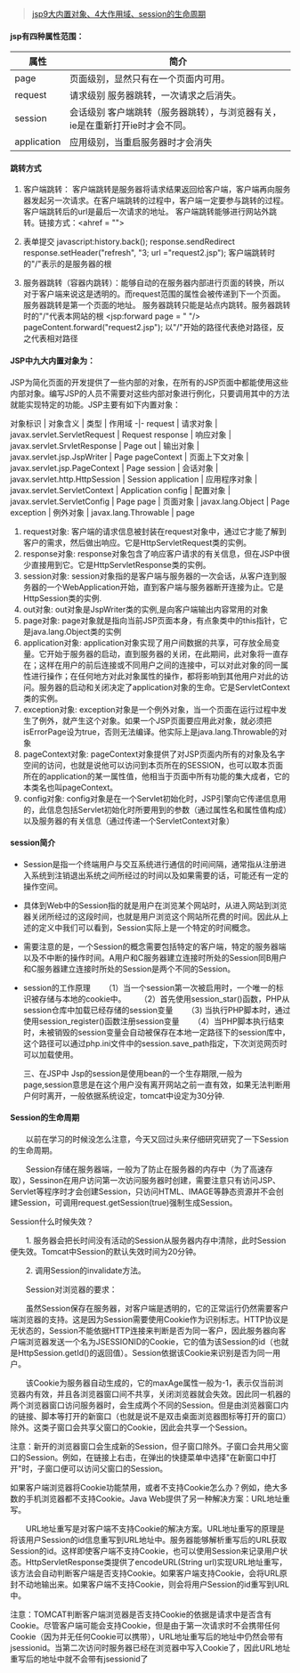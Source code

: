 >[jsp9大内置对象、4大作用域、session的生命周期](https://blog.csdn.net/CSDNgaoqingrui/article/details/48495121?utm_source=blogxgwz0)

#### jsp有四种属性范围：

属性 | 简介
-|-
page | 页面级别，显然只有在一个页面内可用。
request | 请求级别 服务器跳转，一次请求之后消失。
session | 会话级别 客户端跳转（服务器跳转），与浏览器有关，ie是在重新打开ie时才会不同。
application | 应用级别，当重启服务器时才会消失


#### 跳转方式
   1. 客户端跳转： 客户端跳转是服务器将请求结果返回给客户端，客户端再向服务器发起另一次请求。在客户端跳转的过程中，客户端一定要参与跳转的过程。客户端跳转后的url是最后一次请求的地址。
      客户端跳转能够进行网站外跳转。链接方式：<ahref = ""> </a>

   2. 表单提交
      <meta http-equiv = "refresh" content = "3; url =2.jsp">
      javascript:history.back();
      response.sendRedirect
      response.setHeader("refresh", "3; url ="request2.jsp");
      客户端跳转时的"/"表示的是服务器的根

   3. 服务器跳转（容器内跳转）：能够自动的在服务器内部进行页面的转换，所以对于客户端来说这是透明的。而request范围的属性会被传递到下一个页面。服务器跳转是第一个页面的地址。
      服务器跳转只能是站点内跳转。服务器跳转时的"/"代表本网站的根
      <jsp:forward page = " "/>
      pageContent.forward("request2.jsp");
      以"/"开始的路径代表绝对路径，反之代表相对路径


#### JSP中九大内置对象为：
JSP为简化页面的开发提供了一些内部的对象，在所有的JSP页面中都能使用这些内部对象。编写JSP的人员不需要对这些内部对象进行例化，只要调用其中的方法就能实现特定的功能。JSP主要有如下内置对象：

对象标识     | 对象含义 | 类型 | 作用域
-|-
request     | 请求对象      | javax.servlet.ServletRequest   | Request
response    | 响应对象      | javax.servlet.SrvletResponse   | Page
out         | 输出对象      | javax.servlet.jsp.JspWriter    | Page
pageContext | 页面上下文对象 | javax.servlet.jsp.PageContext  | Page
session     | 会话对象      | javax.servlet.http.HttpSession | Session
application | 应用程序对象  | javax.servlet.ServletContext    | Application
config      | 配置对象      | javax.servlet.ServletConfig    | Page
page        | 页面对象      | javax.lang.Object              | Page
exception   | 例外对象      | javax.lang.Throwable           | page

1. request对象:
客户端的请求信息被封装在request对象中，通过它才能了解到客户的需求，然后做出响应。它是HttpServletRequest类的实例。
2. response对象:
response对象包含了响应客户请求的有关信息，但在JSP中很少直接用到它。它是HttpServletResponse类的实例。
3. session对象:
session对象指的是客户端与服务器的一次会话，从客户连到服务器的一个WebApplication开始，直到客户端与服务器断开连接为止。它是HttpSession类的实例.
4. out对象:
out对象是JspWriter类的实例,是向客户端输出内容常用的对象
5. page对象:
page对象就是指向当前JSP页面本身，有点象类中的this指针，它是java.lang.Object类的实例
6. application对象:
application对象实现了用户间数据的共享，可存放全局变量。它开始于服务器的启动，直到服务器的关闭，在此期间，此对象将一直存在；这样在用户的前后连接或不同用户之间的连接中，可以对此对象的同一属性进行操作；在任何地方对此对象属性的操作，都将影响到其他用户对此的访问。服务器的启动和关闭决定了application对象的生命。它是ServletContext类的实例。
7. exception对象:
exception对象是一个例外对象，当一个页面在运行过程中发生了例外，就产生这个对象。如果一个JSP页面要应用此对象，就必须把isErrorPage设为true，否则无法编译。他实际上是java.lang.Throwable的对象
8. pageContext对象:
pageContext对象提供了对JSP页面内所有的对象及名字空间的访问，也就是说他可以访问到本页所在的SESSION，也可以取本页面所在的application的某一属性值，他相当于页面中所有功能的集大成者，它的本类名也叫pageContext。
9. config对象:
config对象是在一个Servlet初始化时，JSP引擎向它传递信息用的，此信息包括Servlet初始化时所要用到的参数（通过属性名和属性值构成）以及服务器的有关信息（通过传递一个ServletContext对象）


#### session简介
- Session是指一个终端用户与交互系统进行通信的时间间隔，通常指从注册进入系统到注销退出系统之间所经过的时间以及如果需要的话，可能还有一定的操作空间。
- 具体到Web中的Session指的就是用户在浏览某个网站时，从进入网站到浏览器关闭所经过的这段时间，也就是用户浏览这个网站所花费的时间。因此从上述的定义中我们可以看到，Session实际上是一个特定的时间概念。
- 需要注意的是，一个Session的概念需要包括特定的客户端，特定的服务器端以及不中断的操作时间。A用户和C服务器建立连接时所处的Session同B用户和C服务器建立连接时所处的Session是两个不同的Session。
- session的工作原理
 　　（1）当一个session第一次被启用时，一个唯一的标识被存储与本地的cookie中。
 　　（2）首先使用session_star()函数，PHP从session仓库中加载已经存储的session变量
 　　（3) 当执行PHP脚本时，通过使用session_register()函数注册session变量
 　　（4）当PHP脚本执行结束时，未被销毁的session变量会自动被保存在本地一定路径下的session库中，这个路径可以通过php.ini文件中的session.save_path指定，下次浏览网页时可以加载使用。

   三、在JSP中
Jsp的session是使用bean的一个生存期限,一般为page,session意思是在这个用户没有离开网站之前一直有效，如果无法判断用户何时离开，一般依据系统设定，tomcat中设定为30分钟.


#### Session的生命周期
　　以前在学习的时候没怎么注意，今天又回过头来仔细研究研究了一下Session的生命周期。

　　Session存储在服务器端，一般为了防止在服务器的内存中（为了高速存取），Sessinon在用户访问第一次访问服务器时创建，需要注意只有访问JSP、Servlet等程序时才会创建Session，只访问HTML、IMAGE等静态资源并不会创建Session，可调用request.getSession(true)强制生成Session。

Session什么时候失效？

　　1. 服务器会把长时间没有活动的Session从服务器内存中清除，此时Session便失效。Tomcat中Session的默认失效时间为20分钟。

　　2. 调用Session的invalidate方法。

　　Session对浏览器的要求：

　　虽然Session保存在服务器，对客户端是透明的，它的正常运行仍然需要客户端浏览器的支持。这是因为Session需要使用Cookie作为识别标志。HTTP协议是无状态的，Session不能依据HTTP连接来判断是否为同一客户，因此服务器向客户端浏览器发送一个名为JSESSIONID的Cookie，它的值为该Session的id（也就是HttpSession.getId()的返回值）。Session依据该Cookie来识别是否为同一用户。



　　该Cookie为服务器自动生成的，它的maxAge属性一般为-1，表示仅当前浏览器内有效，并且各浏览器窗口间不共享，关闭浏览器就会失效。因此同一机器的两个浏览器窗口访问服务器时，会生成两个不同的Session。但是由浏览器窗口内的链接、脚本等打开的新窗口（也就是说不是双击桌面浏览器图标等打开的窗口）除外。这类子窗口会共享父窗口的Cookie，因此会共享一个Session。



注意：新开的浏览器窗口会生成新的Session，但子窗口除外。子窗口会共用父窗口的Session。例如，在链接上右击，在弹出的快捷菜单中选择"在新窗口中打开"时，子窗口便可以访问父窗口的Session。



如果客户端浏览器将Cookie功能禁用，或者不支持Cookie怎么办？例如，绝大多数的手机浏览器都不支持Cookie。Java Web提供了另一种解决方案：URL地址重写。

　　URL地址重写是对客户端不支持Cookie的解决方案。URL地址重写的原理是将该用户Session的id信息重写到URL地址中。服务器能够解析重写后的URL获取Session的id。这样即使客户端不支持Cookie，也可以使用Session来记录用户状态。HttpServletResponse类提供了encodeURL(String url)实现URL地址重写，该方法会自动判断客户端是否支持Cookie。如果客户端支持Cookie，会将URL原封不动地输出来。如果客户端不支持Cookie，则会将用户Session的id重写到URL中。

注意：TOMCAT判断客户端浏览器是否支持Cookie的依据是请求中是否含有Cookie。尽管客户端可能会支持Cookie，但是由于第一次请求时不会携带任何Cookie（因为并无任何Cookie可以携带），URL地址重写后的地址中仍然会带有jsessionid。当第二次访问时服务器已经在浏览器中写入Cookie了，因此URL地址重写后的地址中就不会带有jsessionid了

